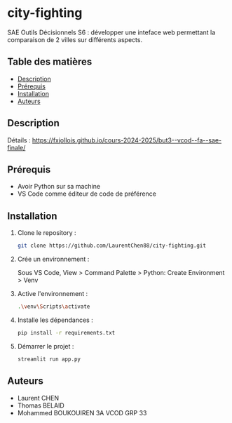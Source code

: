 # city-fighting
SAE Outils Décisionnels S6 : développer une inteface web permettant la comparaison de 2 villes sur différents aspects.

## Table des matières
- [Description](#description)
- [Prérequis](#prérequis)
- [Installation](#installation)
- [Auteurs](#auteurs)

## Description
Détails : https://fxjollois.github.io/cours-2024-2025/but3--vcod--fa--sae-finale/

## Prérequis
- Avoir Python sur sa machine
- VS Code comme éditeur de code de préférence

## Installation
1. Clone le repository :
    ```bash
    git clone https://github.com/LaurentChen88/city-fighting.git
    ```
2. Crée un environnement :
   
   Sous VS Code, View > Command Palette > Python: Create Environment > Venv
   
4. Active l'environnement :
   ```bash
   .\venv\Scripts\activate
   ```
5. Installe les dépendances :
    ```bash
    pip install -r requirements.txt
    ```
6. Démarrer le projet :
   ```bash
   streamlit run app.py
   ```

## Auteurs
- Laurent CHEN
- Thomas BELAID
- Mohammed BOUKOUIREN
3A VCOD GRP 33

